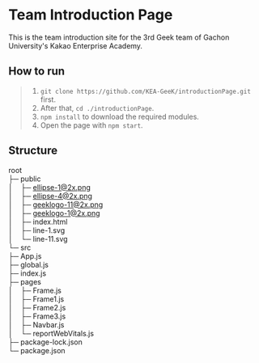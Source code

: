 # Team Introduction Page

This is the team introduction site for the 3rd Geek team of Gachon University's Kakao Enterprise Academy.

## How to run

> 1. `git clone https://github.com/KEA-GeeK/introductionPage.git` first.
> 2. After that, `cd ./introductionPage`.
> 3. `npm install` to download the required modules.
> 4. Open the page with `npm start`.

## Structure

root <br>
├─ public  <br>
│&nbsp;&nbsp;&nbsp;&nbsp;├─ ellipse-1@2x.png <br>
│&nbsp;&nbsp;&nbsp;&nbsp;├─ ellipse-4@2x.png <br>
│&nbsp;&nbsp;&nbsp;&nbsp;├─ geeklogo-11@2x.png <br>
│&nbsp;&nbsp;&nbsp;&nbsp;├─ geeklogo-1@2x.png <br>
│&nbsp;&nbsp;&nbsp;&nbsp;├─ index.html <br>
│&nbsp;&nbsp;&nbsp;&nbsp;├─ line-1.svg <br>
│&nbsp;&nbsp;&nbsp;&nbsp;└─ line-11.svg <br>
└─ src <br>
├─ App.js <br>
├─ global.js <br>
├─ index.js <br>
├─ pages <br>
│&nbsp;&nbsp;&nbsp;&nbsp;├─ Frame.js <br>
│&nbsp;&nbsp;&nbsp;&nbsp;├─ Frame1.js <br>
│&nbsp;&nbsp;&nbsp;&nbsp;├─ Frame2.js <br>
│&nbsp;&nbsp;&nbsp;&nbsp;├─ Frame3.js <br>
│&nbsp;&nbsp;&nbsp;&nbsp;├─ Navbar.js <br>
│&nbsp;&nbsp;&nbsp;&nbsp;└─ reportWebVitals.js <br>
├─ package-lock.json <br>
└─ package.json <br>

```
